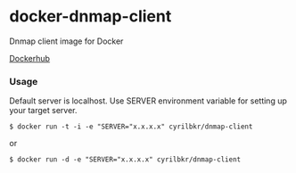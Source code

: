 # docker-dnmap-client

Dnmap client image for Docker   

[Dockerhub](https://hub.docker.com/r/cyrilbkr/dnmap-client/)

###  Usage

Default server is localhost.
Use SERVER environment variable for setting up your target server.

```
$ docker run -t -i -e "SERVER="x.x.x.x" cyrilbkr/dnmap-client
```

or 

```
$ docker run -d -e "SERVER="x.x.x.x" cyrilbkr/dnmap-client
```

